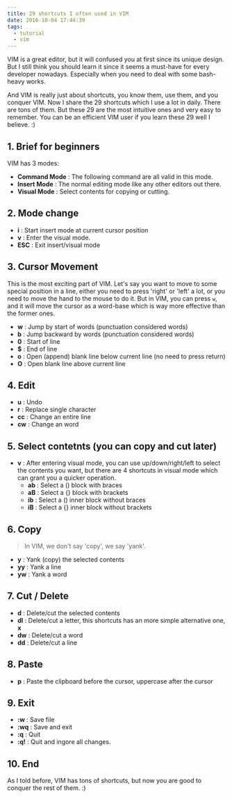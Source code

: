 ```yaml
---
title: 29 shortcuts I often used in VIM
date: 2016-10-04 17:44:39
tags:
  - tutorial
  - vim
---
```


VIM is a great editor, but it will confused you at first since its unique design. But I still think you should learn it since it seems a must-have for every developer nowadays. Especially when you need to deal with some bash-heavy works.

And VIM is really just about shortcuts, you know them, use them, and you conquer VIM. Now I share the 29 shortcuts which I use a lot in daily. There are tons of them. But these 29 are the most intuitive ones and very easy to remember. You can be an efficient VIM user if you learn these 29 well I believe. :)

<!--more-->

## 1. Brief for beginners
VIM has 3 modes:

* **Command Mode** : The following command are all valid in this mode.
* **Insert Mode** : The normal editing mode like any other editors out there.
* **Visual Mode** : Select contents for copying or cutting.

## 2. Mode change
* **i** : Start insert mode at current cursor position
* **v** : Enter the visual mode.
* **ESC** : Exit insert/visual mode

## 3. Cursor Movement
This is the most exciting part of VIM. Let's say you want to move to some special position in a line, either you need to press 'right' or 'left' a lot, or you need to move the hand to the mouse to do it. But in VIM, you can press `w`, and it will move the cursor as a word-base which is way more effective than the former ones.
* **w** : Jump by start of words (punctuation considered words)
* **b** : Jump backward by words (punctuation considered words)
* **0** : Start of line
* **$** : End of line
* **o** : Open (append) blank line below current line (no need to press return)
* **O** : Open blank line above current line

## 4. Edit
* **u** : Undo
* **r** : Replace single character
* **cc** : Change an entire line
* **cw** : Change an word

## 5. Select contetnts (you can copy and cut later)
* **v** : After entering visual mode, you can use up/down/right/left to select the contents you want, but there are 4 shortcuts in visual mode which can grant you a quicker operation.
  * **ab** : Select a () block with braces
  * **aB** : Select a {} block with brackets
  * **ib** : Select a () inner block without braces
  * **iB** : Select a {} inner block without brackets

## 6. Copy
>In VIM, we don't say 'copy', we say 'yank'.

* **y** : Yank (copy) the selected contents
* **yy** : Yank a line
* **yw** : Yank a word

## 7. Cut / Delete
* **d** : Delete/cut the selected contents
* **dl** : Delete/cut a letter, this shortcuts has an more simple alternative one, **x**
* **dw** : Delete/cut a word
* **dd** : Delete/cut a line

## 8. Paste
* **p** : Paste the clipboard before the cursor, uppercase after the cursor

## 9. Exit
* **:w** : Save file
* **:wq** : Save and exit
* **:q** : Quit
* **:q!** : Quit and ingore all changes.

## 10. End
As I told before, VIM has tons of shortcuts, but now you are good to conquer the rest of them. :)